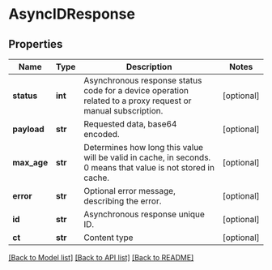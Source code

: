 # AsyncIDResponse

## Properties
Name | Type | Description | Notes
------------ | ------------- | ------------- | -------------
**status** | **int** | Asynchronous response status code for a device operation related to a proxy request or manual subscription. | [optional] 
**payload** | **str** | Requested data, base64 encoded. | [optional] 
**max_age** | **str** | Determines how long this value will be valid in cache, in seconds. 0 means that value is not stored in cache. | [optional] 
**error** | **str** | Optional error message, describing the error. | [optional] 
**id** | **str** | Asynchronous response unique ID. | [optional] 
**ct** | **str** | Content type | [optional] 

[[Back to Model list]](../README.md#documentation-for-models) [[Back to API list]](../README.md#documentation-for-api-endpoints) [[Back to README]](../README.md)


